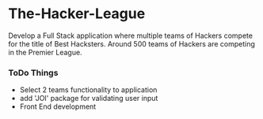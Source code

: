 # The-Hacker-League
Develop a Full Stack application where multiple teams of Hackers compete for the title of Best Hacksters.  Around 500 teams of Hackers are competing in the Premier League.


### ToDo Things
* Select 2 teams functionality to application
* add 'JOI' package for validating user input
* Front End development
